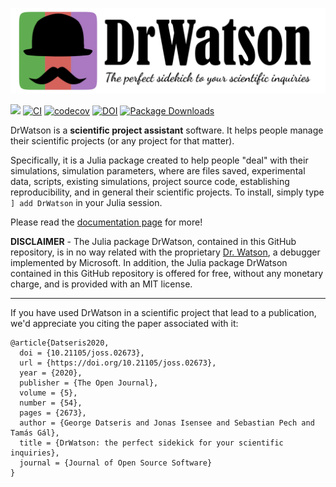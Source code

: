 ![DrWatson](https://github.com/JuliaDynamics/JuliaDynamics/blob/master/videos/drwatson/DrWatson-banner.png?raw=true)

[![](https://img.shields.io/badge/docs-latest-blue.svg)](https://JuliaDynamics.github.io/DrWatson.jl/dev)
[![CI](https://github.com/juliadynamics/DrWatson.jl/workflows/CI/badge.svg)](https://github.com/JuliaDynamics/DrWatson.jl/actions)
[![codecov](https://codecov.io/gh/JuliaDynamics/DrWatson.jl/branch/master/graph/badge.svg)](https://codecov.io/gh/JuliaDynamics/DrWatson.jl)
[![DOI](https://joss.theoj.org/papers/10.21105/joss.02673/status.svg)](https://doi.org/10.21105/joss.02673)
[![Package Downloads](https://shields.io/endpoint?url=https://pkgs.genieframework.com/api/v1/badge/DrWatson)](https://pkgs.genieframework.com?packages=DrWatson)

DrWatson is a **scientific project assistant** software.
It helps people manage their scientific projects (or any project for that matter).

Specifically, it is a Julia package created to help people "deal" with their simulations, simulation parameters, where are files saved, experimental data, scripts, existing simulations, project source code, establishing reproducibility, and in general their scientific projects.
To install, simply type `] add DrWatson` in your Julia session.

Please read the [documentation page](https://JuliaDynamics.github.io/DrWatson.jl/dev) for more!

**DISCLAIMER** - The Julia package DrWatson, contained in this GitHub repository, is in no way related with the proprietary [Dr. Watson](https://en.wikipedia.org/wiki/Dr._Watson_(debugger)), a debugger implemented by Microsoft. In addition, the Julia package DrWatson contained in this GitHub repository is offered for free, without any monetary charge, and is provided with an MIT license.

---

If you have used DrWatson in a scientific project that lead to a publication, we'd appreciate you citing the paper associated with it:
```
@article{Datseris2020,
  doi = {10.21105/joss.02673},
  url = {https://doi.org/10.21105/joss.02673},
  year = {2020},
  publisher = {The Open Journal},
  volume = {5},
  number = {54},
  pages = {2673},
  author = {George Datseris and Jonas Isensee and Sebastian Pech and Tamás Gál},
  title = {DrWatson: the perfect sidekick for your scientific inquiries},
  journal = {Journal of Open Source Software}
}
```
